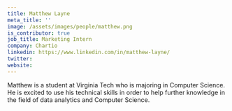 ```yaml
---
title: Matthew Layne
meta_title: ''
image: /assets/images/people/matthew.png
is_contributor: true
job_title: Marketing Intern
company: Chartio
linkedin: https://www.linkedin.com/in/matthew-layne/
twitter:
website:
---
```

Matthew is a student at Virginia Tech who is majoring in Computer Science. He is excited to use his technical skills in order to help further knowledge in the field of data analytics and Computer Science.
